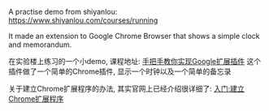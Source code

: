 A practise demo from shiyanlou:
https://www.shiyanlou.com/courses/running

It made an extension to Google Chrome Browser that shows a simple clock and memorandum.

在实验楼上练习的一个小demo, 课程地址:
<a href="https://www.shiyanlou.com/courses/running">手把手教你实现Google扩展插件</a>
这个插件做了一个简单的Chrome插件, 显示一个时钟以及一个简单的备忘录

关于建立Chrome扩展程序的办法, 其实官网上已经介绍很详细了:
<a href="https://crxdoc-zh.appspot.com/extensions/getstarted">入门:建立Chrome扩展程序</a>
